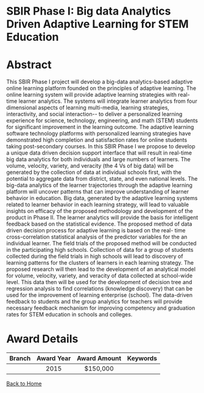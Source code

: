 
SBIR Phase I: Big data Analytics Driven Adaptive Learning for STEM Education
============================================================================

# Abstract


This SBIR Phase I project will develop a big-data analytics-based adaptive online learning platform founded on the principles of adaptive learning. The online learning system will provide adaptive learning strategies with real-time learner analytics. The systems will integrate learner analytics from four dimensional aspects of learning multi-media, learning strategies, interactivity, and social interaction-- to deliver a personalized learning experience for science, technology, engineering, and math (STEM) students for significant improvement in the learning outcome. The adaptive learning software technology platforms with personalized learning strategies have demonstrated high completion and satisfaction rates for online students taking post-secondary courses. In this SBIR Phase I we propose to develop a unique data driven decision support interface that will result in real-time big data analytics for both individuals and large numbers of learners. The volume, velocity, variety, and veracity (the 4 Vs of big data) will be generated by the collection of data at individual schools first, with the potential to aggregate data from district, state, and even national levels. The big-data analytics of the learner trajectories through the adaptive learning platform will uncover patterns that can improve understanding of learner behavior in education. Big data, generated by the adaptive learning systems related to learner behavior in each learning strategy, will lead to valuable insights on efficacy of the proposed methodology and development of the product in Phase II. The learner analytics will provide the basis for intelligent feedback based on the statistical evidence. The proposed method of data driven decision process for adaptive learning is based on the real- time cross-correlation statistical analysis of the predictor variables for the an individual learner. The field trials of the proposed method will be conducted in the participating high schools. Collection of data for a group of students collected during the field trials in high schools will lead to discovery of learning patterns for the clusters of learners in each learning strategy. The proposed research will then lead to the development of an analytical model for volume, velocity, variety, and veracity of data collected at school-wide level. This data then will be used for the development of decision tree and regression analysis to find correlations (knowledge discovery) that can be used for the improvement of learning enterprise (school). The data-driven feedback to students and the group analytics for teachers will provide necessary feedback mechanism for improving competency and graduation rates for STEM education in schools and colleges.  

# Award Details

|Branch|Award Year|Award Amount|Keywords|
| :---: | :---: | :---: | :---: |
||2015|$150,000||
  
  


[Back to Home](https://github.com/chrischow/dod_sbir_awards#193)